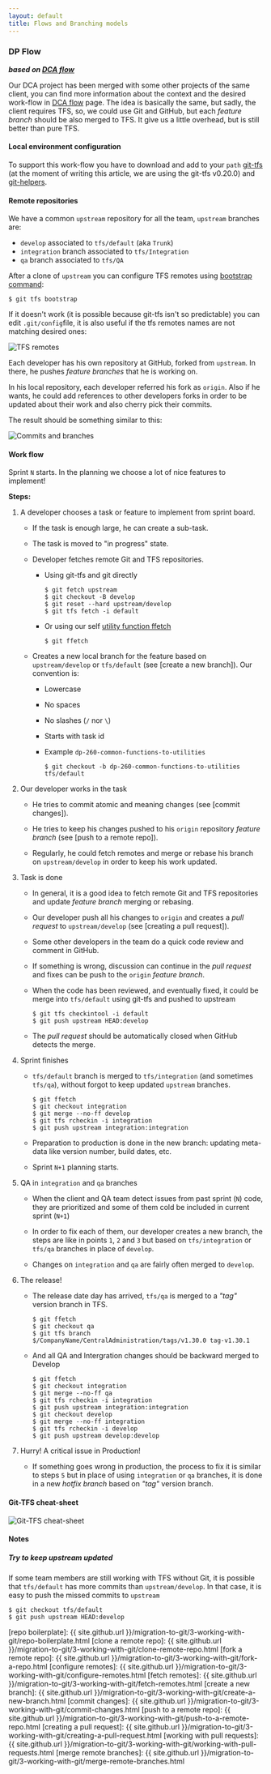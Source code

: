 ```yaml
---
layout: default
title: Flows and Branching models
---
```


### DP Flow

**_based on [DCA flow]_**

Our DCA project has been merged with some other projects of the same client, you can find more information about the context and the desired work-flow in [DCA flow] page. The idea is basically the same, but sadly, the client requires TFS, so, we could use Git and GitHub, but each _feature branch_ should be also merged to TFS. It give us a little overhead, but is still better than pure TFS. 

#### Local environment configuration

To support this work-flow you have to download and add to your `path` [git-tfs](http://git-tfs.com/) (at the moment of writing this article, we are using the git-tfs v0.20.0) and [git-helpers](https://github.com/MakingSense/git-helpers#git-helpers).

#### Remote repositories

We have a common `upstream` repository for all the team, `upstream` branches are:

*   `develop` associated to `tfs/default` (aka `Trunk`)
*   `integration` branch associated to `tfs/Integration`
*   `qa` branch associated to `tfs/QA`

After a clone of `upstream` you can configure TFS remotes using [bootstrap command](https://github.com/git-tfs/git-tfs/blob/master/doc/commands/bootstrap.md):

```console
$ git tfs bootstrap
```

If it doesn't work (it is possible because git-tfs isn't so predictable) you can edit `.git/config`file, it is also useful if the tfs remotes names are not matching desired ones:

![TFS remotes](config-tfs-remotes.png)

Each developer has his own repository at GitHub, forked from `upstream`. In there, he pushes _feature branches_ that he is working on.

In his local repository, each developer referred his fork as `origin`. Also if he wants, he could add references to other developers forks in order to be updated about their work and also cherry pick their commits.

The result should be something similar to this:

![Commits and branches](dp-commit-tree.png)

#### Work flow

Sprint `N` starts. In the planning we choose a lot of nice features to implement!

**Steps:**

1.  A developer chooses a task or feature to implement from sprint board.

    *   If the task is enough large, he can create a sub-task.

    *   The task is moved to "in progress" state. 

    *   Developer fetches remote Git and TFS repositories.

        *   Using git-tfs and git directly
  
            ```console
            $ git fetch upstream
            $ git checkout -B develop 
            $ git reset --hard upstream/develop
            $ git tfs fetch -i default
            ```

        *   Or using our self [utility function ffetch](https://github.com/MakingSense/git-helpers#ffetch)

            ```console
            $ git ffetch
            ```

    *   Creates a new local branch for the feature based on `upstream/develop` or `tfs/default` (see [create a new branch]). Our convention is:

        *   Lowercase

        *   No spaces

        *   No slashes (`/` nor `\`)

        *   Starts with task id

        *   Example `dp-260-common-functions-to-utilities`

            ```console
            $ git checkout -b dp-260-common-functions-to-utilities tfs/default
            ```
            
2.  Our developer works in the task

    *   He tries to commit atomic and meaning changes (see [commit changes]).

    *   He tries to keep his changes pushed to his `origin` repository _feature branch_ (see [push to a remote repo]).

    *   Regularly, he could fetch remotes and merge or rebase his branch on `upstream/develop` in order to keep his work updated.
	  
3.  Task is done

    *   In general, it is a good idea to fetch remote Git and TFS repositories and update _feature branch_ merging or rebasing.

    *   Our developer push all his changes to `origin` and creates a _pull request_ to `upstream/develop` (see [creating a pull request]).

    *   Some other developers in the team do a quick code review and comment in GitHub.

    *   If something is wrong, discussion can continue in the _pull request_ and fixes can be push to the `origin` _feature branch_.

    *   When the code has been reviewed, and eventually fixed, it could be merge into `tfs/default` using git-tfs and pushed to upstream
     
        ```console
        $ git tfs checkintool -i default
        $ git push upstream HEAD:develop
        ```

    *   The _pull request_ should be automatically closed when GitHub detects the merge.

4.  Sprint finishes

    *   `tfs/default` branch is merged to `tfs/integration` (and sometimes `tfs/qa`), without forgot to keep updated `upstream` branches.

        ```console
        $ git ffetch
        $ git checkout integration
        $ git merge --no-ff develop
        $ git tfs rcheckin -i integration
        $ git push upstream integration:integration
        ```
         

    *   Preparation to production is done in the new branch: updating meta-data like version number, build dates, etc.

    *   Sprint `N+1` planning starts.

5.  QA in `integration` and `qa` branches

    *   When the client and QA team detect issues from past sprint (`N`) code, they are prioritized and some of them cold be included in current sprint (`N+1`)

    *   In order to fix each of them, our developer creates a new branch, the steps are like in points `1`, `2` and `3` but based on `tfs/integration` or `tfs/qa` branches in place of `develop`.

    *   Changes on `integration` and `qa` are fairly often merged to `develop`.

6.  The release!

    *   The release date day has arrived, `tfs/qa` is merged to a _"tag"_ version branch in TFS.

        ```console
        $ git ffetch
        $ git checkout qa
        $ git tfs branch $/CompanyName/CentralAdministration/tags/v1.30.0 tag-v1.30.1
        ```

    *   And all QA and Intergration changes should be backward merged to Develop

        ```console
        $ git ffetch
        $ git checkout integration
        $ git merge --no-ff qa
        $ git tfs rcheckin -i integration
        $ git push upstream integration:integration
        $ git checkout develop
        $ git merge --no-ff integration
        $ git tfs rcheckin -i develop
        $ git push upstream develop:develop
        ```

7.  Hurry! A critical issue in Production!

    *   If something goes wrong in production, the process to fix it is similar to steps `5` but in place of using `integration` or `qa` branches, it is done in a new _hotfix branch_ based on _"tag"_ version branch.

    
#### Git-TFS cheat-sheet

![Git-TFS cheat-sheet](git-tfs-cheatsheet.png)

#### Notes

##### Try to keep upstream updated

If some team members are still working with TFS without Git, it is possible that `tfs/default` has more commits than `upstream/develop`. In that case, it is easy to push the missed commits to `upstream`

```console
$ git checkout tfs/default
$ git push upstream HEAD:develop
```

<!-- TODO: Add more notes -->


[DCA flow]: dca-flow.html
[git-flow]: http://nvie.com/posts/a-successful-git-branching-model/
[repo boilerplate]: {{ site.github.url }}/migration-to-git/3-working-with-git/repo-boilerplate.html
[clone a remote repo]: {{ site.github.url }}/migration-to-git/3-working-with-git/clone-remote-repo.html
[fork a remote repo]: {{ site.github.url }}/migration-to-git/3-working-with-git/fork-a-repo.html
[configure remotes]: {{ site.github.url }}/migration-to-git/3-working-with-git/configure-remotes.html
[fetch remotes]: {{ site.github.url }}/migration-to-git/3-working-with-git/fetch-remotes.html
[create a new branch]: {{ site.github.url }}/migration-to-git/3-working-with-git/create-a-new-branch.html
[commit changes]: {{ site.github.url }}/migration-to-git/3-working-with-git/commit-changes.html
[push to a remote repo]: {{ site.github.url }}/migration-to-git/3-working-with-git/push-to-a-remote-repo.html
[creating a pull request]: {{ site.github.url }}/migration-to-git/3-working-with-git/creating-a-pull-request.html
[working with pull requests]: {{ site.github.url }}/migration-to-git/3-working-with-git/working-with-pull-requests.html
[merge remote branches]: {{ site.github.url }}/migration-to-git/3-working-with-git/merge-remote-branches.html
